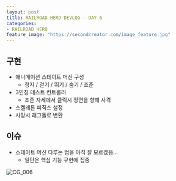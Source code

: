 ```yaml
---
layout: post
title: RAILROAD HERO DEVLOG - DAY 6
categories:
- RAILROAD HERO
feature_image: "https://secondcreator.com/image_feature.jpg"
---
```


## 구현
- 애니메이션 스테이트 머신 구성
  - 정지 / 걷기 / 뛰기 / 숨기 / 조준
- 3인칭 테스트 컨트롤러
  - 조준 자세에서 클릭시 정면을 향해 사격
- 스켈레톤 피직스 설정
- 사망시 래그돌로 변환

## 이슈
- 스테이트 머신 다루는 법을 아직 잘 모르겠음…
  - 일단은 핵심 기능 구현에 집중

![CG_006](https://secondcreator.com/blog/imgs/CG_006.PNG)
